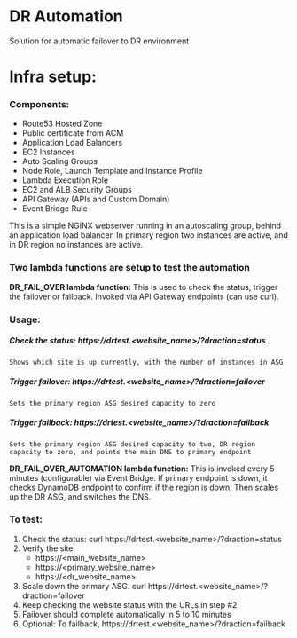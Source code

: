 # DR Automation
Solution for automatic failover to DR environment

# Infra setup:

### Components:
- Route53 Hosted Zone
- Public certificate from ACM
- Application Load Balancers
- EC2 Instances
- Auto Scaling Groups
- Node Role, Launch Template and Instance Profile
- Lambda Execution Role
- EC2 and ALB Security Groups
- API Gateway (APIs and Custom Domain)
- Event Bridge Rule

This is a simple NGINX webserver running in an autoscaling group, behind an application load balancer. In primary region two instances are active, and in DR region no instances are active.

### Two lambda functions are setup to test the automation

**DR_FAIL_OVER lambda function:** This is used to check the status, trigger the failover or failback. Invoked via API Gateway endpoints (can use curl).

### Usage: 
##### Check the status: https://drtest.<website_name>/?draction=status
	Shows which site is up currently, with the number of instances in ASG
##### Trigger failover: https://drtest.<website_name>/?draction=failover
	Sets the primary region ASG desired capacity to zero
##### Trigger failback: https://drtest.<website_name>/?draction=failback
	Sets the primary region ASG desired capacity to two, DR region capacity to zero, and points the main DNS to primary endpoint


**DR_FAIL_OVER_AUTOMATION lambda function:** This is invoked every 5 minutes (configurable) via Event Bridge. If primary endpoint is down, it checks DynamoDB endpoint to confirm if the region is down. Then scales up the DR ASG, and switches the DNS.

### To test:
1. Check the status: curl https://drtest.<website_name>/?draction=status
2. Verify the site
	- https://<main_website_name>
	- https://<primary_website_name>
	- https://<dr_website_name>
3. Scale down the primary ASG. curl https://drtest.<website_name>/?draction=failover
4. Keep checking the website status with the URLs in step #2
5. Failover should complete automatically in 5 to 10 minutes
6. Optional: To failback, https://drtest.<website_name>/?draction=failback
